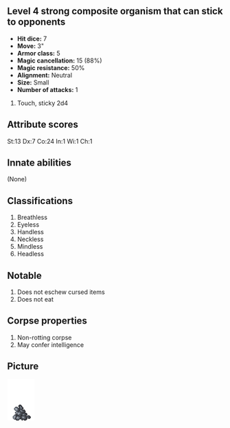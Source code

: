 ## Level 4 strong composite organism that can stick to opponents
- **Hit dice:** 7
- **Move:** 3"
- **Armor class:** 5
- **Magic cancellation:** 15 (88%)
- **Magic resistance:** 50%
- **Alignment:** Neutral
- **Size:** Small
- **Number of attacks:** 1
1. Touch, sticky 2d4
## Attribute scores
St:13 Dx:7 Co:24 In:1 Wi:1 Ch:1
## Innate abilities
(None)
## Classifications
1. Breathless
2. Eyeless
3. Handless
4. Neckless
5. Mindless
6. Headless
## Notable
1. Does not eschew cursed items
2. Does not eat
## Corpse properties
1. Non-rotting corpse
2. May confer intelligence
## Picture
![Black lichen](https://github.com/hyvanmielenpelit/GnollHackTileSet/blob/main/Monsters/black_lichen/black_lichen.png)
